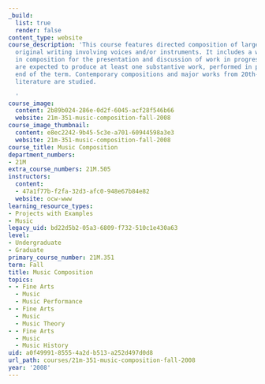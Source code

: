 ```yaml
---
_build:
  list: true
  render: false
content_type: website
course_description: 'This course features directed composition of larger forms of
  original writing involving voices and/or instruments. It includes a weekly seminar
  in composition for the presentation and discussion of work in progress. Students
  are expected to produce at least one substantive work, performed in public, by the
  end of the term. Contemporary compositions and major works from 20th-century music
  literature are studied.

  '
course_image:
  content: 2b89b024-286e-0d2f-6045-acf28f546b66
  website: 21m-351-music-composition-fall-2008
course_image_thumbnail:
  content: e8ec2242-9b45-5c3e-a701-60944598a3e3
  website: 21m-351-music-composition-fall-2008
course_title: Music Composition
department_numbers:
- 21M
extra_course_numbers: 21M.505
instructors:
  content:
  - 47a1f77b-f2fa-32d3-afc0-948e67b84e82
  website: ocw-www
learning_resource_types:
- Projects with Examples
- Music
legacy_uid: bd22d5b2-05a3-6809-f732-510c1e430a63
level:
- Undergraduate
- Graduate
primary_course_number: 21M.351
term: Fall
title: Music Composition
topics:
- - Fine Arts
  - Music
  - Music Performance
- - Fine Arts
  - Music
  - Music Theory
- - Fine Arts
  - Music
  - Music History
uid: a0f49991-8555-4a2d-b513-a252d497d0d8
url_path: courses/21m-351-music-composition-fall-2008
year: '2008'
---
```

